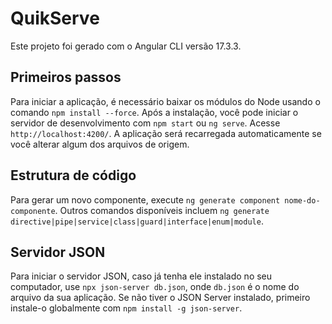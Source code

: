 # QuikServe

Este projeto foi gerado com o Angular CLI versão 17.3.3.

## Primeiros passos

Para iniciar a aplicação, é necessário baixar os módulos do Node usando o comando `npm install --force`. Após a instalação, você pode iniciar o servidor de desenvolvimento com `npm start` ou `ng serve`. Acesse `http://localhost:4200/`. A aplicação será recarregada automaticamente se você alterar algum dos arquivos de origem.

## Estrutura de código

Para gerar um novo componente, execute `ng generate component nome-do-componente`. Outros comandos disponíveis incluem `ng generate directive|pipe|service|class|guard|interface|enum|module`.

## Servidor JSON

Para iniciar o servidor JSON, caso já tenha ele instalado no seu computador, use `npx json-server db.json`, onde `db.json` é o nome do arquivo da sua aplicação. Se não tiver o JSON Server instalado, primeiro instale-o globalmente com `npm install -g json-server`.

